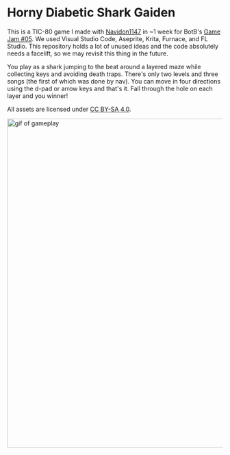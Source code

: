 # Horny Diabetic Shark Gaiden

This is a TIC-80 game I made with [Navidon1147](https://github.com/navidon1147) in ~1 week for BotB's [Game Jam #05](https://battleofthebits.com/arena/Battle/8729). We used Visual Studio Code, Aseprite, Krita, Furnace, and FL Studio. This repository holds a lot of unused ideas and the code absolutely needs a facelift, so we may revisit this thing in the future.

You play as a shark jumping to the beat around a layered maze while collecting keys and avoiding death traps. There's only two levels and three songs (the first of which was done by nav). You can move in four directions using the d-pad or arrow keys and that's it. Fall through the hole on each layer and you winner!

All assets are licensed under [CC BY-SA 4.0](https://creativecommons.org/licenses/by/4.0).

<img src="assets/gameplay.gif" alt="gif of gameplay" width="768px"/>
